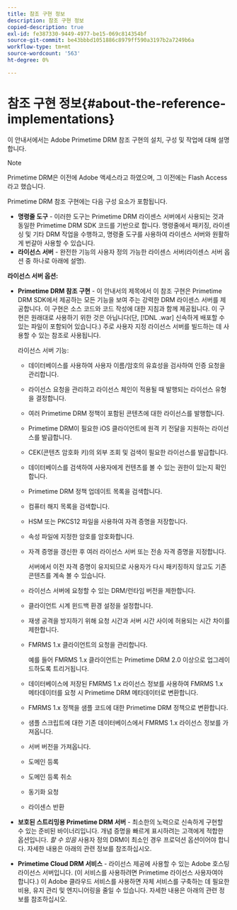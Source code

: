 ```yaml
---
title: 참조 구현 정보
description: 참조 구현 정보
copied-description: true
exl-id: fe387330-9449-4977-be15-069c814354bf
source-git-commit: be43bbbd1051886c8979ff590a3197b2a7249b6a
workflow-type: tm+mt
source-wordcount: '563'
ht-degree: 0%

---
```


# 참조 구현 정보{#about-the-reference-implementations}

이 안내서에서는 Adobe Primetime DRM 참조 구현의 설치, 구성 및 작업에 대해 설명합니다.

>[!NOTE]
>
>Primetime DRM은 이전에 Adobe 액세스라고 하였으며, 그 이전에는 Flash Access라고 했습니다.

Primetime DRM 참조 구현에는 다음 구성 요소가 포함됩니다.

* **명령줄 도구** - 이러한 도구는 Primetime DRM 라이센스 서버에서 사용되는 것과 동일한 Primetime DRM SDK 코드를 기반으로 합니다. 명령줄에서 패키징, 라이센싱 및 기타 DRM 작업을 수행하고, 명령줄 도구를 사용하여 라이센스 서버와 원활하게 번갈아 사용할 수 있습니다.
* **라이선스 서버** - 완전한 기능의 사용자 정의 가능한 라이센스 서버(라이센스 서버 옵션 중 하나로 아래에 설명).

**라이선스 서버 옵션:**

* **Primetime DRM 참조 구현** - 이 안내서의 제목에서 이 참조 구현은 Primetime DRM SDK에서 제공하는 모든 기능을 보여 주는 강력한 DRM 라이센스 서버를 제공합니다. 이 구현은 소스 코드와 코드 작성에 대한 지침과 함께 제공됩니다. 이 구현은 원래대로 사용하기 위한 것은 아닙니다(단, [!DNL .war] 신속하게 배포할 수 있는 파일이 포함되어 있습니다.) 주로 사용자 지정 라이선스 서버를 빌드하는 데 사용할 수 있는 참조로 사용됩니다.

   라이선스 서버 기능:

   * 데이터베이스를 사용하여 사용자 이름/암호의 유효성을 검사하여 인증 요청을 관리합니다.
   * 라이선스 요청을 관리하고 라이선스 체인이 적용될 때 발행되는 라이선스 유형을 결정합니다.
   * 여러 Primetime DRM 정책이 포함된 콘텐츠에 대한 라이선스를 발행합니다.
   * Primetime DRM이 필요한 iOS 클라이언트에 원격 키 전달을 지원하는 라이선스를 발급합니다.
   * CEK(콘텐츠 암호화 키)의 외부 조회 및 검색이 필요한 라이선스를 발급합니다.
   * 데이터베이스를 검색하여 사용자에게 컨텐츠를 볼 수 있는 권한이 있는지 확인합니다.
   * Primetime DRM 정책 업데이트 목록을 검색합니다.
   * 컴퓨터 해지 목록을 검색합니다.
   * HSM 또는 PKCS12 파일을 사용하여 자격 증명을 저장합니다.
   * 속성 파일에 지정한 암호를 암호화합니다.
   * 자격 증명을 갱신한 후 여러 라이선스 서버 또는 전송 자격 증명을 지정합니다.

      서버에서 이전 자격 증명이 유지되므로 사용자가 다시 패키징하지 않고도 기존 콘텐츠를 계속 볼 수 있습니다.
   * 라이선스 서버에 요청할 수 있는 DRM/런타임 버전을 제한합니다.
   * 클라이언트 시계 윈드백 환경 설정을 설정합니다.
   * 재생 공격을 방지하기 위해 요청 시간과 서버 시간 사이에 허용되는 시간 차이를 제한합니다.
   * FMRMS 1.x 클라이언트의 요청을 관리합니다.

      예를 들어 FMRMS 1.x 클라이언트는 Primetime DRM 2.0 이상으로 업그레이드하도록 트리거됩니다.
   * 데이터베이스에 저장된 FMRMS 1.x 라이선스 정보를 사용하여 FMRMS 1.x 메타데이터를 요청 시 Primetime DRM 메타데이터로 변환합니다.
   * FMRMS 1.x 정책을 샘플 코드에 대한 Primetime DRM 정책으로 변환합니다.
   * 샘플 스크립트에 대한 기존 데이터베이스에서 FMRMS 1.x 라이선스 정보를 가져옵니다.
   * 서버 버전을 가져옵니다.
   * 도메인 등록
   * 도메인 등록 취소
   * 동기화 요청
   * 라이센스 반환

* **보호된 스트리밍용 Primetime DRM 서버** - 최소한의 노력으로 신속하게 구현할 수 있는 준비된 바이너리입니다. 개념 증명을 빠르게 표시하려는 고객에게 적합한 옵션입니다. *할 수 있음* 사용자 정의 DRM이 최소인 경우 프로덕션 옵션이어야 합니다. 자세한 내용은 아래의 관련 정보를 참조하십시오.

* **Primetime Cloud DRM 서비스** - 라이선스 제공에 사용할 수 있는 Adobe 호스팅 라이선스 서버입니다. (이 서비스를 사용하려면 Primetime 라이선스 사용자여야 합니다.) 이 Adobe 클라우드 서비스를 사용하면 자체 서비스를 구축하는 데 필요한 비용, 유지 관리 및 엔지니어링을 줄일 수 있습니다. 자세한 내용은 아래의 관련 정보를 참조하십시오.
